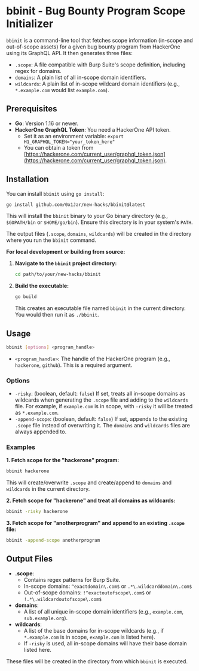 # bbinit - Bug Bounty Program Scope Initializer

`bbinit` is a command-line tool that fetches scope information (in-scope and out-of-scope assets) for a given bug bounty program from HackerOne using its GraphQL API. It then generates three files:

*   `.scope`: A file compatible with Burp Suite's scope definition, including regex for domains.
*   `domains`: A plain list of all in-scope domain identifiers.
*   `wildcards`: A plain list of in-scope wildcard domain identifiers (e.g., `*.example.com` would list `example.com`).

## Prerequisites

*   **Go**: Version 1.16 or newer.
*   **HackerOne GraphQL Token**: You need a HackerOne API token.
    *   Set it as an environment variable: `export H1_GRAPHQL_TOKEN="your_token_here"`
    *   You can obtain a token from [https://hackerone.com/current_user/graphql_token.json](https://hackerone.com/current_user/graphql_token.json).

## Installation

You can install `bbinit` using `go install`:

```bash
go install github.com/0x1Jar/new-hacks/bbinit@latest
```
This will install the `bbinit` binary to your Go binary directory (e.g., `$GOPATH/bin` or `$HOME/go/bin`). Ensure this directory is in your system's `PATH`.

The output files (`.scope`, `domains`, `wildcards`) will be created in the directory where you run the `bbinit` command.

**For local development or building from source:**

1.  **Navigate to the `bbinit` project directory:**
    ```bash
    cd path/to/your/new-hacks/bbinit
    ```
2.  **Build the executable:**
    ```bash
    go build
    ```
    This creates an executable file named `bbinit` in the current directory. You would then run it as `./bbinit`.

## Usage

```bash
bbinit [options] <program_handle>
```

*   `<program_handle>`: The handle of the HackerOne program (e.g., `hackerone`, `github`). This is a required argument.

### Options

*   `-risky`: (boolean, default: `false`)
    If set, treats all in-scope domains as wildcards when generating the `.scope` file and adding to the `wildcards` file. For example, if `example.com` is in scope, with `-risky` it will be treated as `*.example.com`.
*   `-append-scope`: (boolean, default: `false`)
    If set, appends to the existing `.scope` file instead of overwriting it. The `domains` and `wildcards` files are always appended to.

### Examples

**1. Fetch scope for the "hackerone" program:**

```bash
bbinit hackerone
```
This will create/overwrite `.scope` and create/append to `domains` and `wildcards` in the current directory.

**2. Fetch scope for "hackerone" and treat all domains as wildcards:**

```bash
bbinit -risky hackerone
```

**3. Fetch scope for "anotherprogram" and append to an existing `.scope` file:**

```bash
bbinit -append-scope anotherprogram
```

## Output Files

*   **.scope**:
    *   Contains regex patterns for Burp Suite.
    *   In-scope domains: `^exactdomain\.com$` or `.*\.wildcarddomain\.com$`
    *   Out-of-scope domains: `!^exactoutofscope\.com$` or `!.*\.wildcardoutofscope\.com$`
*   **domains**:
    *   A list of all unique in-scope domain identifiers (e.g., `example.com`, `sub.example.org`).
*   **wildcards**:
    *   A list of the base domains for in-scope wildcards (e.g., if `*.example.com` is in scope, `example.com` is listed here).
    *   If `-risky` is used, all in-scope domains will have their base domain listed here.

These files will be created in the directory from which `bbinit` is executed.
